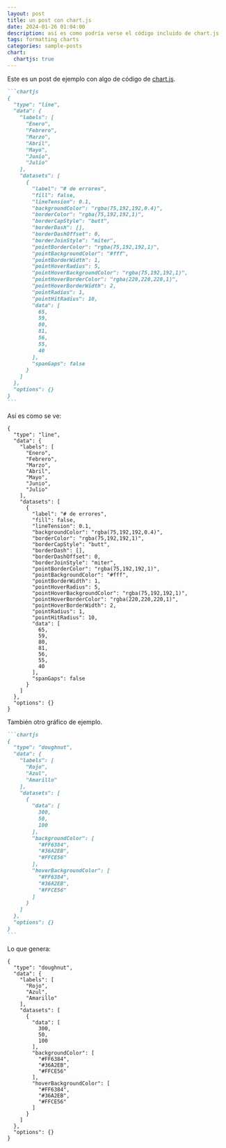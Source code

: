 ```yaml
---
layout: post
title: un post con chart.js
date: 2024-01-26 01:04:00
description: así es como podría verse el código incluido de chart.js
tags: formatting charts
categories: sample-posts
chart:
  chartjs: true
---
```


Este es un post de ejemplo con algo de código de [chart.js](https://www.chartjs.org/).

````markdown
```chartjs
{
  "type": "line",
  "data": {
    "labels": [
      "Enero",
      "Febrero",
      "Marzo",
      "Abril",
      "Mayo",
      "Junio",
      "Julio"
    ],
    "datasets": [
      {
        "label": "# de errores",
        "fill": false,
        "lineTension": 0.1,
        "backgroundColor": "rgba(75,192,192,0.4)",
        "borderColor": "rgba(75,192,192,1)",
        "borderCapStyle": "butt",
        "borderDash": [],
        "borderDashOffset": 0,
        "borderJoinStyle": "miter",
        "pointBorderColor": "rgba(75,192,192,1)",
        "pointBackgroundColor": "#fff",
        "pointBorderWidth": 1,
        "pointHoverRadius": 5,
        "pointHoverBackgroundColor": "rgba(75,192,192,1)",
        "pointHoverBorderColor": "rgba(220,220,220,1)",
        "pointHoverBorderWidth": 2,
        "pointRadius": 1,
        "pointHitRadius": 10,
        "data": [
          65,
          59,
          80,
          81,
          56,
          55,
          40
        ],
        "spanGaps": false
      }
    ]
  },
  "options": {}
}
```
````

Así es como se ve:

```chartjs
{
  "type": "line",
  "data": {
    "labels": [
      "Enero",
      "Febrero",
      "Marzo",
      "Abril",
      "Mayo",
      "Junio",
      "Julio"
    ],
    "datasets": [
      {
        "label": "# de errores",
        "fill": false,
        "lineTension": 0.1,
        "backgroundColor": "rgba(75,192,192,0.4)",
        "borderColor": "rgba(75,192,192,1)",
        "borderCapStyle": "butt",
        "borderDash": [],
        "borderDashOffset": 0,
        "borderJoinStyle": "miter",
        "pointBorderColor": "rgba(75,192,192,1)",
        "pointBackgroundColor": "#fff",
        "pointBorderWidth": 1,
        "pointHoverRadius": 5,
        "pointHoverBackgroundColor": "rgba(75,192,192,1)",
        "pointHoverBorderColor": "rgba(220,220,220,1)",
        "pointHoverBorderWidth": 2,
        "pointRadius": 1,
        "pointHitRadius": 10,
        "data": [
          65,
          59,
          80,
          81,
          56,
          55,
          40
        ],
        "spanGaps": false
      }
    ]
  },
  "options": {}
}
```

También otro gráfico de ejemplo.

````markdown
```chartjs
{
  "type": "doughnut",
  "data": {
    "labels": [
      "Rojo",
      "Azul",
      "Amarillo"
    ],
    "datasets": [
      {
        "data": [
          300,
          50,
          100
        ],
        "backgroundColor": [
          "#FF6384",
          "#36A2EB",
          "#FFCE56"
        ],
        "hoverBackgroundColor": [
          "#FF6384",
          "#36A2EB",
          "#FFCE56"
        ]
      }
    ]
  },
  "options": {}
}
```
````

Lo que genera:

```chartjs
{
  "type": "doughnut",
  "data": {
    "labels": [
      "Rojo",
      "Azul",
      "Amarillo"
    ],
    "datasets": [
      {
        "data": [
          300,
          50,
          100
        ],
        "backgroundColor": [
          "#FF6384",
          "#36A2EB",
          "#FFCE56"
        ],
        "hoverBackgroundColor": [
          "#FF6384",
          "#36A2EB",
          "#FFCE56"
        ]
      }
    ]
  },
  "options": {}
}
